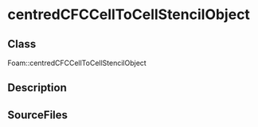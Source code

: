 # centredCFCCellToCellStencilObject 
## Class
Foam::centredCFCCellToCellStencilObject

## Description

## SourceFiles

